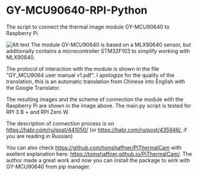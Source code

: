 # GY-MCU90640-RPI-Python
The script to connect the thermal image module GY-MCU90640 to Raspberry Pi.

![Alt text](https://github.com/vvkuryshev/GY-MCU90640-RPI-Python/blob/master/Termovision_github.jpg?raw=true "Title")
The module GY-MCU90640 is based on a MLX90640 sensor, but additionally contains a microcontroller STM32F103 to simplify working with MLX90640.

The protocol of interaction with the module is shown in the file "GY_MCU9064 user manual v1.pdf". I apologize for the quality of the translation, this is an automatic translation from Chinese into English with the Google Translator.

The resulting images and the scheme of connection the module with the Raspberry Pi are shown in the image above. The main.py script is tested for RPI 3 B + and RPI Zero W.

The description of connection process is on https://habr.com/ru/post/441050/ (or https://habr.com/ru/post/435946/, if you are reading in Russian)

You can also check https://github.com/tomshaffner/PiThermalCam with exellent explanation here: https://tomshaffner.github.io/PiThermalCam/. The author made a great work and now you can install the package to wirk with GY-MCU90640 from pip manager.
